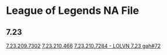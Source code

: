# League of Legends NA File

## 7.23

[7.23.209.7302](https://raw.githubusercontent.com/IoT-VN/League-of-Legends/master/7.23/7.23.209.7302/League%20of%20Legends.exe)
[7.23.210.466](https://raw.githubusercontent.com/IoT-VN/League-of-Legends/master/7.23/7.23.210.466/League%20of%20Legends.exe)
[7.23.210.7284 - LOLVN 7.23 gah#72](https://raw.githubusercontent.com/IoT-VN/League-of-Legends/master/7.23/7.23.210.7284/League%20of%20Legends.exe)
